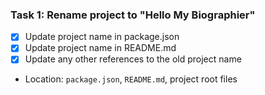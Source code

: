 ### Task 1: Rename project to "Hello My Biographier"
- [x] Update project name in package.json
- [x] Update project name in README.md
- [x] Update any other references to the old project name
- Location: `package.json`, `README.md`, project root files